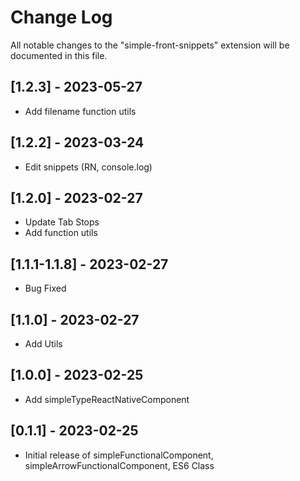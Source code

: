 # Change Log

All notable changes to the "simple-front-snippets" extension will be documented in this file.

## [1.2.3] - 2023-05-27

- Add filename function utils

## [1.2.2] - 2023-03-24

- Edit snippets (RN, console.log)

## [1.2.0] - 2023-02-27

- Update Tab Stops
- Add function utils

## [1.1.1-1.1.8] - 2023-02-27

- Bug Fixed

## [1.1.0] - 2023-02-27

- Add Utils

## [1.0.0] - 2023-02-25

- Add simpleTypeReactNativeComponent

## [0.1.1] - 2023-02-25

- Initial release of simpleFunctionalComponent, simpleArrowFunctionalComponent, ES6 Class
